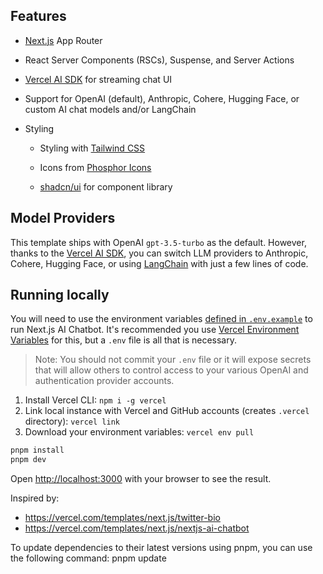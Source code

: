 ## Features

- [Next.js](https://nextjs.org) App Router
- React Server Components (RSCs), Suspense, and Server Actions
- [Vercel AI SDK](https://sdk.vercel.ai/docs) for streaming chat UI
- Support for OpenAI (default), Anthropic, Cohere, Hugging Face, or custom AI chat models and/or LangChain
- Styling

  - Styling with [Tailwind CSS](https://tailwindcss.com)
  - Icons from [Phosphor Icons](https://phosphoricons.com)
  - [shadcn/ui](https://ui.shadcn.com/) for component library

      <!-- - Chat History, rate limiting, and session storage with [Vercel KV](https://vercel.com/storage/kv) -->
      <!-- - [NextAuth.js](https://github.com/nextauthjs/next-auth) for authentication -->
      <!-- - [Daisy UI] (https://daisyui.com) for component library -->
      <!-- - [Headless UI] (https://headlessui.com/) for component library -->

## Model Providers

This template ships with OpenAI `gpt-3.5-turbo` as the default. However, thanks to the [Vercel AI SDK](https://sdk.vercel.ai/docs), you can switch LLM providers to Anthropic, Cohere, Hugging Face, or using [LangChain](https://js.langchain.com) with just a few lines of code.

## Running locally

You will need to use the environment variables [defined in `.env.example`](.env.example) to run Next.js AI Chatbot. It's recommended you use [Vercel Environment Variables](https://vercel.com/docs/projects/environment-variables) for this, but a `.env` file is all that is necessary.

> Note: You should not commit your `.env` file or it will expose secrets that will allow others to control access to your various OpenAI and authentication provider accounts.

1. Install Vercel CLI: `npm i -g vercel`
2. Link local instance with Vercel and GitHub accounts (creates `.vercel` directory): `vercel link`
3. Download your environment variables: `vercel env pull`

```bash
pnpm install
pnpm dev
```

Open [http://localhost:3000](http://localhost:3000) with your browser to see the result.

Inspired by:

- https://vercel.com/templates/next.js/twitter-bio
- https://vercel.com/templates/next.js/nextjs-ai-chatbot

To update dependencies to their latest versions using pnpm, you can use the following command:
pnpm update
